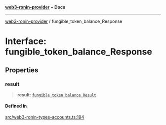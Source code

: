 [**web3-ronin-provider**](../README.md) • **Docs**

***

[web3-ronin-provider](../globals.md) / fungible\_token\_balance\_Response

# Interface: fungible\_token\_balance\_Response

## Properties

### result

> **result**: [`fungible_token_balance_Result`](fungible_token_balance_Result.md)

#### Defined in

[src/web3-ronin-types-accounts.ts:194](https://github.com/chuacw/web3-ronin-provider/blob/7251b9677bbb79d30e6a4204bfabcc38fab6aa15/src/web3-ronin-types-accounts.ts#L194)
